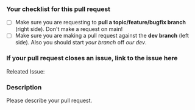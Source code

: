 ### Your checklist for this pull request

- [ ] Make sure you are requesting to **pull a topic/feature/bugfix branch** (right side). Don't make a request on main!
- [ ] Make sure you are making a pull request against the **dev branch** (left side). Also you should start _your branch_ off _our dev_.

### If your pull request closes an issue, link to the issue here

Releated Issue:

### Description

Please describe your pull request.
